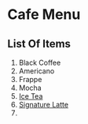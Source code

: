 # Cafe Menu

## List Of Items
1. Black Coffee
2. Americano
3. Frappe
4. Mocha
5. [Ice Tea](recipes/ice_tea.txt)
6. [Signature Latte](recipes/signature_latte.txt)
7. 
